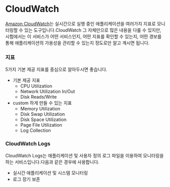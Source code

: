 # CloudWatch

[Amazon CloudWatch](https://docs.aws.amazon.com/ko_kr/AmazonCloudWatch/latest/monitoring/WhatIsCloudWatch.html)는 실시간으로 실행 중인 애플리케이션을 여러가지 지표로 모니터링할 수 있는 도구입니다.CloudWatch 그 자체만으로 많은 내용을 다룰 수 있지만, 시험에서는 이 서비스가 어떤 서비스인지, 어떤 지표를 확인할 수 있는지, 어떤 경보를 통해 애플리케이션의 가용성을 관리할 수 있는지 정도로만 알고 계시면 됩니다.

### 지표

5가지 기본 제공 지표를 중심으로 알아두시면 좋습니다.

- 기본 제공 지표
    - CPU Utilization
    - Network Utilization In/Out
    - Disk Reads/Write
- custom 하게 만들 수 있는 지표
    - Memory Utilization
    - Disk Swap Utilization
    - Disk Space Utilization
    - Page File Utilization
    - Log Collection

### CloudWatch Logs

CloudWatch Logs는 애플리케이션 및 사용자 정의 로그 파일을 이용하여 모니터링을 하는 서비스입니다.다음과 같은 경우에 사용합니다.

- 실시간 애플리케이션 및 시스템 모니터링
- 로그 장기 보존
